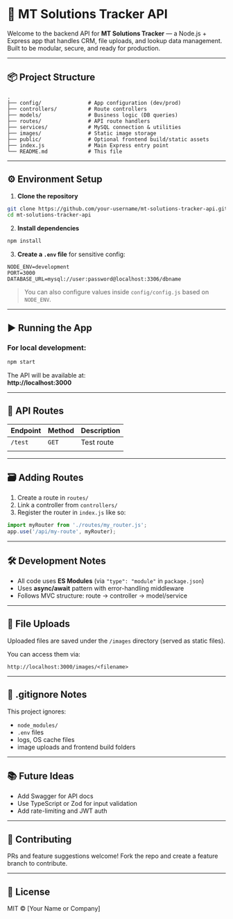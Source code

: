 # 🚀 MT Solutions Tracker API

Welcome to the backend API for **MT Solutions Tracker** — a Node.js + Express app that handles CRM, file uploads, and lookup data management. Built to be modular, secure, and ready for production.

---

## 📦 Project Structure

```
.
├── config/               # App configuration (dev/prod)
├── controllers/          # Route controllers
├── models/               # Business logic (DB queries)
├── routes/               # API route handlers
├── services/             # MySQL connection & utilities
├── images/               # Static image storage
├── public/               # Optional frontend build/static assets
├── index.js              # Main Express entry point
└── README.md             # This file
```

---

## ⚙️ Environment Setup

1. **Clone the repository**

```bash
git clone https://github.com/your-username/mt-solutions-tracker-api.git
cd mt-solutions-tracker-api
```

2. **Install dependencies**

```bash
npm install
```

3. **Create a `.env` file** for sensitive config:

```
NODE_ENV=development
PORT=3000
DATABASE_URL=mysql://user:password@localhost:3306/dbname
```

> You can also configure values inside `config/config.js` based on `NODE_ENV`.

---

## ▶️ Running the App

### For local development:

```bash
npm start
```

The API will be available at:  
**http://localhost:3000**

---

## 📡 API Routes

| Endpoint | Method | Description |
| -------- | ------ | ----------- |
| `/test`  | `GET`  | Test route  |
|          |        |             |

---

## 🗃️ Adding Routes

1. Create a route in `routes/`
2. Link a controller from `controllers/`
3. Register the router in `index.js` like so:

```js
import myRouter from './routes/my_router.js';
app.use('/api/my-route', myRouter);
```

---

## 🛠️ Development Notes

- All code uses **ES Modules** (via `"type": "module"` in `package.json`)
- Uses **async/await** pattern with error-handling middleware
- Follows MVC structure: route → controller → model/service

---

## 📁 File Uploads

Uploaded files are saved under the `/images` directory (served as static files).

You can access them via:

```
http://localhost:3000/images/<filename>
```

---

## 🚫 .gitignore Notes

This project ignores:

- `node_modules/`
- `.env` files
- logs, OS cache files
- image uploads and frontend build folders

---

## 📚 Future Ideas

- Add Swagger for API docs
- Use TypeScript or Zod for input validation
- Add rate-limiting and JWT auth

---

## 💬 Contributing

PRs and feature suggestions welcome! Fork the repo and create a feature branch to contribute.

---

## 🧾 License

MIT © [Your Name or Company]
